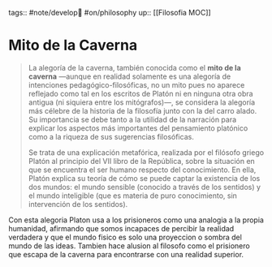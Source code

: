 tags:: #note/develop🍃  #on/philosophy 
up:: [[Filosofia MOC]]
# Mito de la Caverna
> La alegoría de la caverna, también conocida como el **mito de la caverna** —aunque en realidad solamente es una alegoría de intenciones pedagógico-filosóficas, no un mito pues no aparece reflejado como tal en los escritos de Platón ni en ninguna otra obra antigua (ni siquiera entre los mitógrafos)—, se considera la alegoría más célebre de la historia de la filosofía junto con la del carro alado. Su importancia se debe tanto a la utilidad de la narración para explicar los aspectos más importantes del pensamiento platónico como a la riqueza de sus sugerencias filosóficas.
>
> Se trata de una explicación metafórica, realizada por el filósofo griego Platón al principio del VII libro de la República, sobre la situación en que se encuentra el ser humano respecto del conocimiento. En ella, Platón explica su teoría de cómo se puede captar la existencia de los dos mundos: el mundo sensible (conocido a través de los sentidos) y el mundo inteligible (que es materia de puro conocimiento, sin intervención de los sentidos).

Con esta alegoria Platon usa a los prisioneros como una analogia a la propia humanidad, afirmando que somos incapaces de percibir la realidad verdadera y que el mundo fisico es solo una proyeccion o sombra del mundo de las ideas. Tambien hace alusion al filosofo como el prisionero que escapa de la caverna para encontrarse con una realidad superior.
